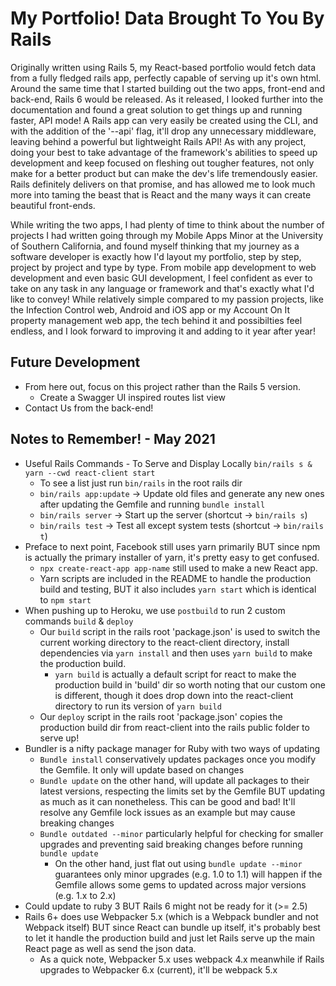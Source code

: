 # My Portfolio! Data Brought To You By Rails

Originally written using Rails 5, my React-based portfolio would fetch data from a fully fledged rails app, perfectly capable of serving up it's own html. Around the same time that I started building out the two apps, front-end and back-end, Rails 6 would be released. As it released, I looked further into the documentation and found a great solution to get things up and running faster, API mode! A Rails app can very easily be created using the CLI, and with the addition of the '--api' flag, it'll drop any unnecessary middleware, leaving behind a powerful but lightweight Rails API! As with any project, doing your best to take advantage of the framework's abilities to speed up development and keep focused on fleshing out tougher features, not only make for a better product but can make the dev's life tremendously easier. Rails definitely delivers on that promise, and has allowed me to look much more into taming the beast that is React and the many ways it can create beautiful front-ends. 

While writing the two apps, I had plenty of time to think about the number of projects I had written going through my Mobile Apps Minor at the University of Southern California, and found myself thinking that my journey as a software developer is exactly how I'd layout my portfolio, step by step, project by project and type by type. From mobile app development to web development and even basic GUI development, I feel confident as ever to take on any task in any language or framework and that's exactly what I'd like to convey! While relatively simple compared to my passion projects, like the Infection Control web, Android and iOS app or my Account On It property management web app, the tech behind it and possibilties feel endless, and I look forward to improving it and adding to it year after year!

## Future Development
- From here out, focus on this project rather than the Rails 5 version. 
  - Create a Swagger UI inspired routes list view 
- Contact Us from the back-end!

## Notes to Remember! - May 2021
- Useful Rails Commands - To Serve and Display Locally `bin/rails s & yarn --cwd react-client start`
  - To see a list just run `bin/rails` in the root rails dir
  - `bin/rails app:update` -> Update old files and generate any new ones after updating the Gemfile and running `bundle install`
  - `bin/rails server` -> Start up the server (shortcut -> `bin/rails s`)
  - `bin/rails test` -> Test all except system tests (shortcut -> `bin/rails t`)
- Preface to next point, Facebook still uses yarn primarily BUT since npm is actually the primary installer of yarn, it's pretty easy to get confused. 
  - `npx create-react-app app-name` still used to make a new React app. 
  - Yarn scripts are included in the README to handle the production build and testing, BUT it also includes `yarn start` which is identical to `npm start` 
- When pushing up to Heroku, we use `postbuild` to run 2 custom commands `build` & `deploy`
  - Our `build` script in the rails root 'package.json' is used to switch the current working directory to the react-client directory, install dependencies via `yarn install` and then uses `yarn build` to make the production build.
      - `yarn build` is actually a default script for react to make the production build in 'build' dir so worth noting that our custom one is different, though it does drop down into the react-client directory to run its version of `yarn build`
  - Our `deploy` script in the rails root 'package.json' copies the production build dir from react-client into the rails public folder to serve up!
- Bundler is a nifty package manager for Ruby with two ways of updating
  - `Bundle install` conservatively updates packages once you modify the Gemfile. It only will update based on changes
  - `Bundle update` on the other hand, will update all packages to their latest versions, respecting the limits set by the Gemfile
    BUT updating as much as it can nonetheless. This can be good and bad! It'll resolve any Gemfile lock issues as an example but may cause breaking changes
  - `Bundle outdated --minor` particularly helpful for checking for smaller upgrades and preventing said breaking changes before running `bundle update`
    - On the other hand, just flat out using `bundle update --minor` guarantees only minor upgrades (e.g. 1.0 to 1.1) will happen if the Gemfile allows some gems to updated across major versions (e.g. 1.x to 2.x)
- Could update to ruby 3 BUT Rails 6 might not be ready for it (>= 2.5)
- Rails 6+ does use Webpacker 5.x (which is a Webpack bundler and not Webpack itself) BUT since React can bundle up itself, it's probably best to let it handle the production build and just let Rails serve up the main React page as well as send the json data.
  - As a quick note, Webpacker 5.x uses webpack 4.x meanwhile if Rails upgrades to Webpacker 6.x (current), it'll be webpack 5.x